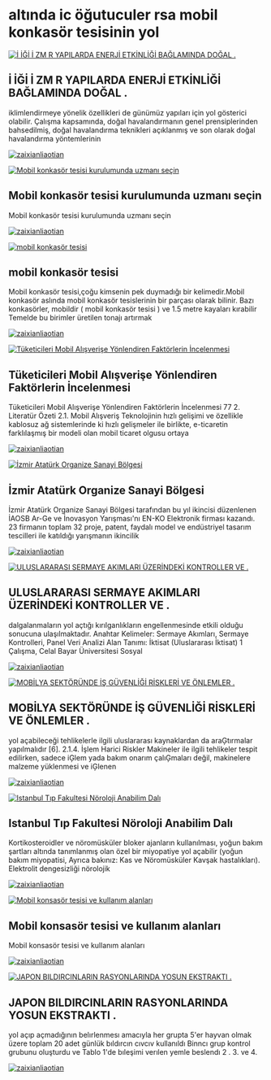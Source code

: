 # altında ic öğutuculer rsa mobil konkasör tesisinin yol
<a href="https://mnn.zoosnet.net/LR/Chatpre.aspx?id=MNN94995150&p=https://topgrinding.com/" target="_blank">![İ İĞİ İ ZM R YAPILARDA ENERJİ ETKİNLİĞİ BAĞLAMINDA DOĞAL .](https://github.com/technlg/images/blob/main/56.jpg)</a>
## İ İĞİ İ ZM R YAPILARDA ENERJİ ETKİNLİĞİ BAĞLAMINDA DOĞAL .
iklimlendirmeye yönelik özellikleri de günümüz yapıları için yol gösterici olabilir. Çalışma kapsamında, doğal havalandırmanın genel prensiplerinden bahsedilmiş, doğal havalandırma teknikleri açıklanmış ve son olarak doğal havalandırma yöntemlerinin
<a href="https://mnn.zoosnet.net/LR/Chatpre.aspx?id=MNN94995150&p=https://topgrinding.com/" target="_blank"><img src="https://github.com/technlg/images/raw/main/chat11.jpg" alt="zaixianliaotian"/></a><a href="//whatsapp.shibangsoft.com/WhatsApp.php" ><img src="https://github.com/technlg/images/raw/main/chat11.png" alt=""></a>
<a href="https://mnn.zoosnet.net/LR/Chatpre.aspx?id=MNN94995150&p=https://topgrinding.com/" target="_blank">![Mobil konkasör tesisi kurulumunda uzmanı seçin](https://github.com/technlg/images/blob/main/41.jpg)</a>
## Mobil konkasör tesisi kurulumunda uzmanı seçin
Mobil konkasör tesisi kurulumunda uzmanı seçin
<a href="https://mnn.zoosnet.net/LR/Chatpre.aspx?id=MNN94995150&p=https://topgrinding.com/" target="_blank"><img src="https://github.com/technlg/images/raw/main/chat11.jpg" alt="zaixianliaotian"/></a><a href="//whatsapp.shibangsoft.com/WhatsApp.php" ><img src="https://github.com/technlg/images/raw/main/chat11.png" alt=""></a>
<a href="https://mnn.zoosnet.net/LR/Chatpre.aspx?id=MNN94995150&p=https://topgrinding.com/" target="_blank">![mobil konkasör tesisi](https://github.com/technlg/images/blob/main/29.jpg)</a>
## mobil konkasör tesisi
Mobil konkasör tesisi,çoğu kimsenin pek duymadığı bir kelimedir.Mobil konkasör aslında mobil konkasör tesislerinin bir parçası olarak bilinir. Bazı konkasörler, mobildir ( mobil konkasör tesisi ) ve 1.5 metre kayaları kırabilir Temelde bu birimler üretilen tonajı artırmak 
<a href="https://mnn.zoosnet.net/LR/Chatpre.aspx?id=MNN94995150&p=https://topgrinding.com/" target="_blank"><img src="https://github.com/technlg/images/raw/main/chat11.jpg" alt="zaixianliaotian"/></a><a href="//whatsapp.shibangsoft.com/WhatsApp.php" ><img src="https://github.com/technlg/images/raw/main/chat11.png" alt=""></a>
<a href="https://mnn.zoosnet.net/LR/Chatpre.aspx?id=MNN94995150&p=https://topgrinding.com/" target="_blank">![Tüketicileri Mobil Alışverişe Yönlendiren Faktörlerin İncelenmesi](https://github.com/technlg/images/blob/main/24.jpg)</a>
## Tüketicileri Mobil Alışverişe Yönlendiren Faktörlerin İncelenmesi
Tüketicileri Mobil Alışverişe Yönlendiren Faktörlerin İncelenmesi 77 2. Literatür Özeti 2.1. Mobil Alışveriş Teknolojinin hızlı gelişimi ve özellikle kablosuz ağ sistemlerinde ki hızlı gelişmeler ile birlikte, e-ticaretin farklılaşmış bir modeli olan mobil ticaret olgusu ortaya
<a href="https://mnn.zoosnet.net/LR/Chatpre.aspx?id=MNN94995150&p=https://topgrinding.com/" target="_blank"><img src="https://github.com/technlg/images/raw/main/chat11.jpg" alt="zaixianliaotian"/></a><a href="//whatsapp.shibangsoft.com/WhatsApp.php" ><img src="https://github.com/technlg/images/raw/main/chat11.png" alt=""></a>
<a href="https://mnn.zoosnet.net/LR/Chatpre.aspx?id=MNN94995150&p=https://topgrinding.com/" target="_blank">![İzmir Atatürk Organize Sanayi Bölgesi](https://github.com/technlg/images/blob/main/4.jpg)</a>
## İzmir Atatürk Organize Sanayi Bölgesi
İzmir Atatürk Organize Sanayi Bölgesi tarafından bu yıl ikincisi düzenlenen İAOSB Ar-Ge ve İnovasyon Yarışması'nı EN-KO Elektronik firması kazandı. 23 firmanın toplam 32 proje, patent, faydalı model ve endüstriyel tasarım tescilleri ile katıldığı yarışmanın ikincilik 
<a href="https://mnn.zoosnet.net/LR/Chatpre.aspx?id=MNN94995150&p=https://topgrinding.com/" target="_blank"><img src="https://github.com/technlg/images/raw/main/chat11.jpg" alt="zaixianliaotian"/></a><a href="//whatsapp.shibangsoft.com/WhatsApp.php" ><img src="https://github.com/technlg/images/raw/main/chat11.png" alt=""></a>
<a href="https://mnn.zoosnet.net/LR/Chatpre.aspx?id=MNN94995150&p=https://topgrinding.com/" target="_blank">![ULUSLARARASI SERMAYE AKIMLARI ÜZERİNDEKİ KONTROLLER VE .](https://github.com/technlg/images/blob/main/24.jpg)</a>
## ULUSLARARASI SERMAYE AKIMLARI ÜZERİNDEKİ KONTROLLER VE .
dalgalanmaların yol açtığı kırılganlıkların engellenmesinde etkili olduğu sonucuna ulaşılmaktadır. Anahtar Kelimeler: Sermaye Akımları, Sermaye Kontrolleri, Panel Veri Analizi Alan Tanımı: İktisat (Uluslararası İktisat) 1 Çalışma, Celal Bayar Üniversitesi Sosyal
<a href="https://mnn.zoosnet.net/LR/Chatpre.aspx?id=MNN94995150&p=https://topgrinding.com/" target="_blank"><img src="https://github.com/technlg/images/raw/main/chat11.jpg" alt="zaixianliaotian"/></a><a href="//whatsapp.shibangsoft.com/WhatsApp.php" ><img src="https://github.com/technlg/images/raw/main/chat11.png" alt=""></a>
<a href="https://mnn.zoosnet.net/LR/Chatpre.aspx?id=MNN94995150&p=https://topgrinding.com/" target="_blank">![MOBİLYA SEKTÖRÜNDE İŞ GÜVENLİĞİ RİSKLERİ VE ÖNLEMLER .](https://github.com/technlg/images/blob/main/39.jpg)</a>
## MOBİLYA SEKTÖRÜNDE İŞ GÜVENLİĞİ RİSKLERİ VE ÖNLEMLER .
yol açabileceği tehlikelerle ilgili uluslararası kaynaklardan da araĢtırmalar yapılmalıdır [6]. 2.1.4. İşlem Harici Riskler Makineler ile ilgili tehlikeler tespit edilirken, sadece iĢlem yada bakım onarım çalıĢmaları değil, makinelere malzeme yüklenmesi ve iĢlenen
<a href="https://mnn.zoosnet.net/LR/Chatpre.aspx?id=MNN94995150&p=https://topgrinding.com/" target="_blank"><img src="https://github.com/technlg/images/raw/main/chat11.jpg" alt="zaixianliaotian"/></a><a href="//whatsapp.shibangsoft.com/WhatsApp.php" ><img src="https://github.com/technlg/images/raw/main/chat11.png" alt=""></a>
<a href="https://mnn.zoosnet.net/LR/Chatpre.aspx?id=MNN94995150&p=https://topgrinding.com/" target="_blank">![Istanbul Tıp Fakultesi Nöroloji Anabilim Dalı](https://github.com/technlg/images/blob/main/27.jpg)</a>
## Istanbul Tıp Fakultesi Nöroloji Anabilim Dalı
Kortikosteroidler ve nöromüsküler bloker ajanların kullanılması, yoğun bakım şartları altında tanımlanmış olan özel bir miyopatiye yol açabilir (yoğun bakım miyopatisi, Ayrıca bakınız: Kas ve Nöromüsküler Kavşak hastalıkları). Elektrolit dengesizliği nörolojik
<a href="https://mnn.zoosnet.net/LR/Chatpre.aspx?id=MNN94995150&p=https://topgrinding.com/" target="_blank"><img src="https://github.com/technlg/images/raw/main/chat11.jpg" alt="zaixianliaotian"/></a><a href="//whatsapp.shibangsoft.com/WhatsApp.php" ><img src="https://github.com/technlg/images/raw/main/chat11.png" alt=""></a>
<a href="https://mnn.zoosnet.net/LR/Chatpre.aspx?id=MNN94995150&p=https://topgrinding.com/" target="_blank">![Mobil konsasör tesisi ve kullanım alanları](https://github.com/technlg/images/blob/main/34.jpg)</a>
## Mobil konsasör tesisi ve kullanım alanları
Mobil konsasör tesisi ve kullanım alanları
<a href="https://mnn.zoosnet.net/LR/Chatpre.aspx?id=MNN94995150&p=https://topgrinding.com/" target="_blank"><img src="https://github.com/technlg/images/raw/main/chat11.jpg" alt="zaixianliaotian"/></a><a href="//whatsapp.shibangsoft.com/WhatsApp.php" ><img src="https://github.com/technlg/images/raw/main/chat11.png" alt=""></a>
<a href="https://mnn.zoosnet.net/LR/Chatpre.aspx?id=MNN94995150&p=https://topgrinding.com/" target="_blank">![JAPON BILDIRCINLARlN RASYONLARlNDA YOSUN EKSTRAKTI .](https://github.com/technlg/images/blob/main/48.jpg)</a>
## JAPON BILDIRCINLARlN RASYONLARlNDA YOSUN EKSTRAKTI .
yol açıp açmadığının belırlenmesı amacıyla her grupta 5'er hayvan olmak üzere toplam 20 adet günlük bıldırcın cıvcıv kullanıldı Binncı grup kontrol grubunu oluşturdu ve Tablo 1'de bıleşimi verılen yemle beslendı 2 . 3. ve 4.
<a href="https://mnn.zoosnet.net/LR/Chatpre.aspx?id=MNN94995150&p=https://topgrinding.com/" target="_blank"><img src="https://github.com/technlg/images/raw/main/chat11.jpg" alt="zaixianliaotian"/></a><a href="//whatsapp.shibangsoft.com/WhatsApp.php" ><img src="https://github.com/technlg/images/raw/main/chat11.png" alt=""></a>
